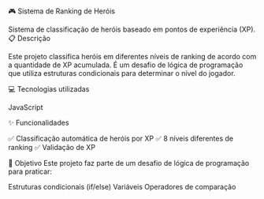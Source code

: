 🎮 Sistema de Ranking de Heróis

Sistema de classificação de heróis baseado em pontos de experiência (XP).
📋 Descrição

Este projeto classifica heróis em diferentes níveis de ranking de acordo com a quantidade de XP acumulada. É um desafio de lógica de programação que utiliza estruturas condicionais para determinar o nível do jogador.

💻 Tecnologias utilizadas

JavaScript

✨ Funcionalidades

✅ Classificação automática de heróis por XP
✅ 8 níveis diferentes de ranking
✅ Validação de XP

🎯 Objetivo
Este projeto faz parte de um desafio de lógica de programação para praticar:

Estruturas condicionais (if/else)
Variáveis
Operadores de comparação

